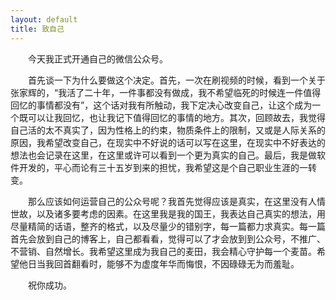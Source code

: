 ```yaml
---
layout: default
title: 致自己
---
```


&emsp;&emsp;今天我正式开通自己的微信公众号。  

&emsp;&emsp;首先谈一下为什么要做这个决定。首先，一次在刷视频的时候，看到一个关于张家辉的，“我活了二十年，一件事都没有做成，我不希望临死的时候连一件值得回忆的事情都没有”，这个话对我有所触动，我下定决心改变自己，让这个成为一个既可以让我回忆，也让我记下值得回忆的事情的地方。其次，回顾故去，我觉得自己活的太不真实了，因为性格上的约束，物质条件上的限制，又或是人际关系的原因，我希望改变自己，在现实中不好说的话可以写在这里，在现实中不好表达的想法也会记录在这里，在这里或许可以看到一个更为真实的自己。最后，我是做软件开发的，平心而论有三十五岁到来的担忧，我希望这是个自己职业生涯的一转变。  
  
&emsp;&emsp;那么应该如何运营自己的公众号呢？我首先觉得应该是真实，在这里没有人情世故，以及诸多要考虑的因素。在这里我是我的国王，我表达自己真实的想法，用尽量精简的话语，整齐的格式，以及尽量少的错别字，每一篇都力求真实。每一篇首先会放到自己的博客上，自己都看看，觉得可以了才会放到到公众号，不推广、不营销、自然增长。我希望这里成为我自己的麦田，我会精心守护每一个麦苗。希望他日当我回首翻看时，能够不为虚度年华而悔恨，不因碌碌无为而羞耻。  
  
&emsp;&emsp;祝你成功。